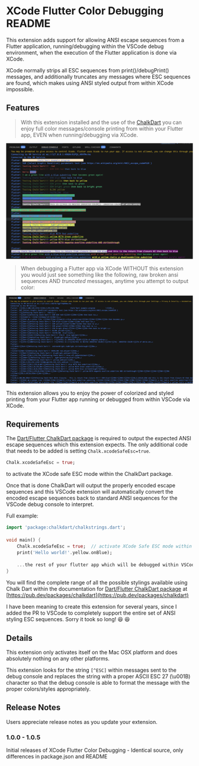 # XCode Flutter Color Debugging README

This extension adds support for allowing ANSI escape sequences from a Flutter application, running/debugging within the VSCode debug environment,
when the execution of the Flutter application is done via XCode.

XCode normally strips all ESC sequences from print()/debugPrint() messages, and additionally truncates any messages
where ESC sequences are found, which makes using ANSI styled output from within XCode impossible.

## Features

> With this extension installed and the use of the [ChalkDart](https://pub.dev/packages/chalkdart) you can enjoy full color messages/console printing from within your Flutter app, EVEN when running/debugging via XCode.

![Color debug console messages via XCode WITH this extension](https://raw.githubusercontent.com/timmaffett/xcodefluttercolordebugging/refs/heads/main/assets/with_xcodefluttercolordebugging.webp)

> When debugging a Flutter app via XCode WITHOUT this extension you would just see something like the following, raw broken ansi sequences AND *truncated* messages, anytime you attempt to output color:

![Broken debug console messages via XCode without this extension](https://raw.githubusercontent.com/timmaffett/xcodefluttercolordebugging/refs/heads/main/assets/without_xcodefluttercolordebugging.webp)

This extension allows you to enjoy the power of colorized and styled printing from your Flutter app running or debugged from within VSCode via XCode.

## Requirements

The [Dart/Flutter ChalkDart package](https://pub.dev/packages/chalkdart) is required to output the expected ANSI escape sequences which this extension expects.
The only additional code that needs to be added is setting `Chalk.xcodeSafeEsc=true`.

```dart
Chalk.xcodeSafeEsc = true;
```

to activate the XCode safe ESC mode within the ChalkDart package.

Once that is done ChalkDart will output the properly encoded escape sequences and this VSCode extension will automatically convert the encoded escape
sequences back to standard ANSI sequences for the VSCode debug console to interpret.

Full example:

```dart
import 'package:chalkdart/chalkstrings.dart';

void main() {
    Chalk.xcodeSafeEsc = true;  // activate XCode Safe ESC mode within ChalkDart Package
    print('Hello world!'.yellow.onBlue);

    ...the rest of your flutter app which will be debugged within VSCode via execution within XCode...
}
```

You will find the complete range of all the possible stylings available using Chalk Dart within the documentation for [Dart/Flutter ChalkDart package](https://pub.dev/packages/chalkdart) at [https://pub.dev/packages/chalkdart](https://pub.dev/packages/chalkdart)

I have been meaning to create this extension for several years, since I added the PR to VSCode to completely support the entire set of ANSI styling ESC sequences.   Sorry it took so long! 😆 :laughing:

## Details

This extension only activates itself on the Mac OSX platform and does absolutely nothing on any other platforms.

This extension looks for the string `[^ESC]` within messages sent to the debug console and replaces the string with a proper ASCII ESC 27 (\u001B)
character so that the debug console is able to format the message with the
proper colors/styles appropriately.

## Release Notes

Users appreciate release notes as you update your extension.

### 1.0.0 - 1.0.5

Initial releases of XCode Flutter Color Debugging - Identical source, only differences in package.json and README
